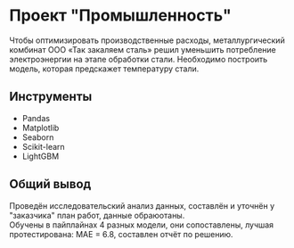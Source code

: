 # Проект "Промышленность"

Чтобы оптимизировать производственные расходы, металлургический комбинат ООО «Так закаляем сталь» решил уменьшить потребление электроэнергии на этапе обработки стали. Необходимо построить модель, которая предскажет температуру стали.

## Инструменты
- Pandas
- Matplotlib
- Seaborn
- Scikit-learn
- LightGBM

## Общий вывод
Проведён исследовательский анализ данных, составлён и уточнён у "заказчика" план работ, данные обраюотаны.  
Обучены в пайплайнах 4 разных модели, они сопоставлены, лучшая протестирована: МАЕ = 6.8, составлен отчёт по решению.